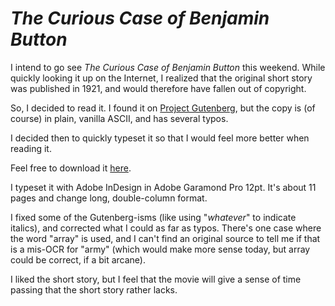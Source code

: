 <em>The Curious Case of Benjamin Button</em>
============================================
I intend to go see <em>The Curious Case of Benjamin Button</em> this weekend.  While quickly looking it up on the Internet, I realized that the original short story was published in 1921, and would therefore have fallen out of copyright.

So, I decided to read it.  I found it on <a href="http://www.gutenberg.org/ebooks/6695">Project Gutenberg</a>, but the copy is (of course) in plain, vanilla ASCII, and has several typos.

I decided then to quickly typeset it so that I would feel more better when reading it.

Feel free to download it <a href="http://www.caswenson.com/pub/button.pdf">here</a>.

I typeset it with Adobe InDesign in Adobe Garamond Pro 12pt.  It's about 11 pages and change long, double-column format.

I fixed some of the Gutenberg-isms (like using "_whatever_" to indicate italics), and corrected what I could as far as typos.  There's one case where the word "array" is used, and I can't find an original source to tell me if that is a mis-OCR for "army" (which would make more sense today, but array could be correct, if a bit arcane).

I liked the short story, but I feel that the movie will give a sense of time passing that the short story rather lacks.